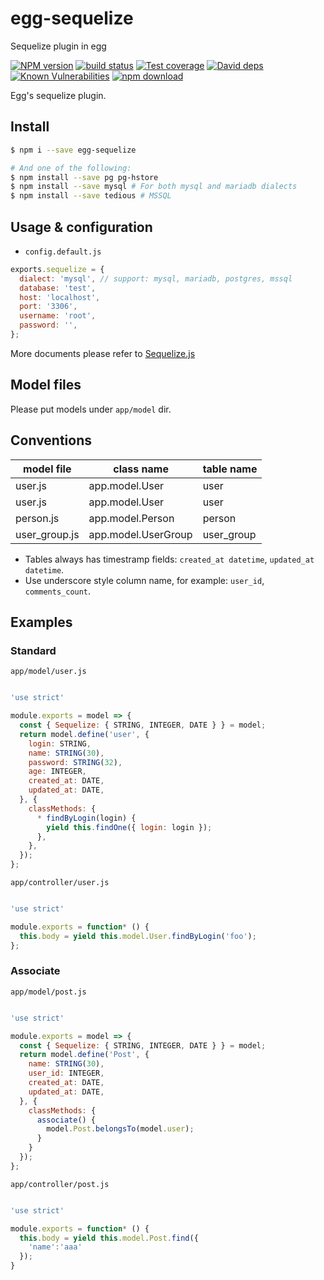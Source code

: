 # egg-sequelize

Sequelize plugin in egg

[![NPM version][npm-image]][npm-url]
[![build status][travis-image]][travis-url]
[![Test coverage][codecov-image]][codecov-url]
[![David deps][david-image]][david-url]
[![Known Vulnerabilities][snyk-image]][snyk-url]
[![npm download][download-image]][download-url]

[npm-image]: https://img.shields.io/npm/v/egg-sequelize.svg?style=flat-square
[npm-url]: https://npmjs.org/package/egg-sequelize
[travis-image]: https://img.shields.io/travis/eggjs/egg-sequelize.svg?style=flat-square
[travis-url]: https://travis-ci.org/eggjs/egg-sequelize
[codecov-image]: https://codecov.io/gh/eggjs/egg-sequelize/branch/master/graph/badge.svg
[codecov-url]: https://codecov.io/gh/eggjs/egg-sequelize
[david-image]: https://img.shields.io/david/eggjs/egg-sequelize.svg?style=flat-square
[david-url]: https://david-dm.org/eggjs/egg-sequelize
[snyk-image]: https://snyk.io/test/npm/egg-sequelize/badge.svg?style=flat-square
[snyk-url]: https://snyk.io/test/npm/egg-sequelize
[download-image]: https://img.shields.io/npm/dm/egg-sequelize.svg?style=flat-square
[download-url]: https://npmjs.org/package/egg-sequelize

Egg's sequelize plugin.

## Install

```bash
$ npm i --save egg-sequelize

# And one of the following:
$ npm install --save pg pg-hstore
$ npm install --save mysql # For both mysql and mariadb dialects
$ npm install --save tedious # MSSQL
```


## Usage & configuration

- `config.default.js`

```js
exports.sequelize = {
  dialect: 'mysql', // support: mysql, mariadb, postgres, mssql
  database: 'test',
  host: 'localhost',
  port: '3306',
  username: 'root',
  password: '',
};
```

More documents please refer to [Sequelize.js](http://sequelize.readthedocs.io/en/v3/)

## Model files

Please put models under `app/model` dir.

## Conventions

| model file | class name | table name |
| ---------- | ---------- | ---------- |
| user.js | app.model.User | user |
| user.js | app.model.User | user |
| person.js | app.model.Person | person |
| user_group.js | app.model.UserGroup | user_group |

- Tables always has timestramp fields: `created_at datetime`, `updated_at datetime`.
- Use underscore style column name, for example: `user_id`, `comments_count`.

## Examples

### Standard

`app/model/user.js`

```js

'use strict'

module.exports = model => {
  const { Sequelize: { STRING, INTEGER, DATE } } = model;
  return model.define('user', {
    login: STRING,
    name: STRING(30),
    password: STRING(32),
    age: INTEGER,
    created_at: DATE,
    updated_at: DATE,
  }, {
    classMethods: {
      * findByLogin(login) {
        yield this.findOne({ login: login });
      },
    },
  });
};

```

`app/controller/user.js`

```js

'use strict'

module.exports = function* () {
  this.body = yield this.model.User.findByLogin('foo');
};
```

### Associate


`app/model/post.js`

```js

'use strict'

module.exports = model => {
  const { Sequelize: { STRING, INTEGER, DATE } } = model;
  return model.define('Post', {
    name: STRING(30),
    user_id: INTEGER,
    created_at: DATE,
    updated_at: DATE,
  }, {
    classMethods: {
      associate() {
        model.Post.belongsTo(model.user);
      }
    }
  });
};
```

`app/controller/post.js`

```js

'use strict'

module.exports = function* () {
  this.body = yield this.model.Post.find({
    'name':'aaa'
  });
}
```
